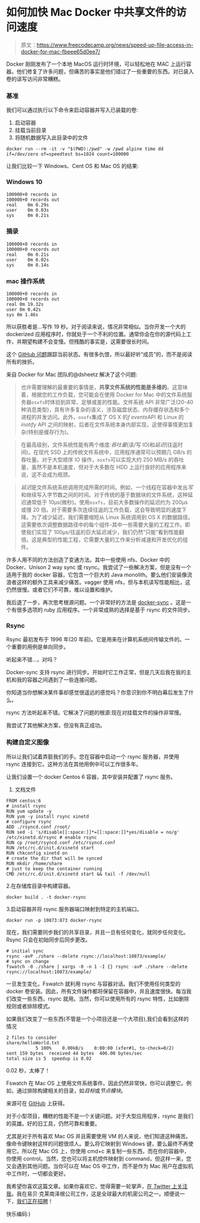 # 如何加快 Mac Docker 中共享文件的访问速度

> 原文：<https://www.freecodecamp.org/news/speed-up-file-access-in-docker-for-mac-fbeee65d0ee7/>

Docker 刚刚发布了一个本地 MacOS 运行时环境，可以轻松地在 MAC 上运行容器。他们修复了许多问题，但痛苦的事实是他们错过了一些重要的东西。对已装入卷的读写访问非常糟糕。

### 基准

我们可以通过执行以下命令来启动容器并写入已装载的卷:

1.  启动容器
2.  挂载当前目录
3.  将随机数据写入此目录中的文件

```
docker run --rm -it -v "$(PWD):/pwd" -w /pwd alpine time dd if=/dev/zero of=speedtest bs=1024 count=100000
```

让我们比较一下 Windows、Cent OS 和 Mac OS 的结果:

### Windows 10

```
100000+0 records in
100000+0 records out
real    0m 0.29s
user    0m 0.03s
sys     0m 0.21s
```

### 摘录

```
100000+0 records in
100000+0 records out
real    0m 0.21s
user    0m 0.02s
sys     0m 0.14s
```

### mac 操作系统

```
100000+0 records in
100000+0 records out
real 0m 19.32s
user 0m 0.42s
sys 0m 1.46s
```

所以获胜者是…写作 19 秒。对于阅读来说，情况非常相似。当你开发一个大的 dockerized 应用程序时，你就处于一个不利的位置。通常你会在你的源代码上工作，并期望构建不会变慢。但残酷的事实是，这需要很长时间。

这个 [GitHub 问题](https://github.com/docker/for-mac/issues/77)跟踪当前状态。有很多仇恨，所以最好听“成员”的，而不是阅读所有的挫折。

来自 Docker for Mac 团队的@dsheetz 解决了这个问题:

> 也许需要理解的最重要的事情是，**共享文件系统的性能是多维的**。这意味着，根据您的工作负载，您可能会在使用 Docker for Mac 中的文件系统服务器`osxfs`时体验到异常、足够或差的性能。文件系统 API 非常广泛(20-40 种消息类型)，具有许多复杂的语义，涉及磁盘状态、内存缓存状态和多个进程的并发访问。此外，`osxfs`集成了 OS X 的*f events*API 和 Linux 的 *inotify* API 之间的映射，后者在文件系统本身内部实现，这使得事情更加复杂(特别是缓存行为)。

> 在最高级别，文件系统性能有两个维度:*吞吐量*(读/写 IO)和*延迟*(往返时间)。在现代 SSD 上的传统文件系统中，应用程序通常可以预期几 GB/s 的吞吐量。对于大型顺序 IO 操作，`osxfs`可以实现大约 250 MB/s 的吞吐量，虽然不是本机速度，但对于大多数在 HDD 上运行良好的应用程序来说，这不会成为瓶颈。

> *延迟*是文件系统系统调用完成所需的时间。例如，一个线程在容器中发出*写*和继续写入字节数之间的时间。对于传统的基于数据块的文件系统，这种延迟通常低于 10μs(微秒)。使用`osxfs`，目前大多数操作的延迟约为 200μs 或慢 20 倍。对于需要多次连续往返的工作负载，这会导致明显的速度下降。为了减少延迟，我们需要缩短从 Linux 系统调用到 OS X 的数据路径。这需要依次调整数据路径中的每个组件-其中一些需要大量的工程工作。即使我们实现了 100μs/往返的巨大延迟减少，我们仍然“只能”看到性能翻倍。这是典型的性能工程，它需要大量的工作来分析减速和开发优化的组件。

许多人用不同的方法创造了变通方法。其中一些使用 nfs、Docker 中的 Docker、Unison 2 way sync 或 rsync。我尝试了一些解决方案，但是没有一个适用于我的 docker 容器，它包含一个巨大的 Java monolith。要么他们安装像流浪者这样的额外工具来减少痛苦。vagger 使用 nfs，但与本机读写性能相比，这仍然很慢。或者它们不可靠，难以设置和维护。

我后退了一步，再次思考根源问题。一个非常好的方法是 [docker-sync](https://github.com/EugenMayer/docker-sync) 。这是一个有很多选项的 ruby 应用程序。一个非常成熟的选择是基于 rsync 的文件同步。

### Rsync

Rsync 最初发布于 1996 年(20 年前)。它是用来在计算机系统间传输文件的。一个重要的用例是单向同步。

听起来不错…，对吗？

Docker-sync 支持 rsync 进行同步。开始时它工作正常，但是几天后我在我的主机和我的容器之间遇到了一些连接问题。

你知道当你想解决某件事却感觉很遥远的感觉吗？你意识到你不明白幕后发生了什么。

rsync 方法听起来不错。它解决了问题的根源:现在对挂载文件的操作非常慢。

我尝试了其他解决方案，但没有真正成功。

### 构建自定义图像

所以让我们试着弄脏我们的手。您在容器中启动一个 rsync 服务器，并使用 rsync 连接到它。这种方法在其他用例中可以工作很多年。

让我们设置一个 docker Centos 6 容器，其中安装并配置了 rsync 服务。

1.  文档文件

```
FROM centos:6
# install rsync
RUN yum update -y
RUN yum -y install rsync xinetd
# configure rsync
ADD ./rsyncd.conf /root/
RUN sed -i 's/disable[[:space:]]*=[[:space:]]*yes/disable = no/g' /etc/xinetd.d/rsync # enable rsync
RUN cp /root/rsyncd.conf /etc/rsyncd.conf
RUN /etc/rc.d/init.d/xinetd start
RUN chkconfig xinetd on
# create the dir that will be synced
RUN mkdir /home/share
# just to keep the container running
CMD /etc/rc.d/init.d/xinetd start && tail -f /dev/null
```

2.在存储库目录中构建容器。

```
docker build . -t docker-rsync
```

3.启动容器并将 rsync 服务器端口映射到特定的主机端口。

```
docker run -p 10873:873 docker-rsync
```

现在，我们需要同步我们的共享目录，并且一旦有任何变化，就同步任何变化。Rsync 只会在初始同步后同步更改。

```
# initial sync
rsync -avP ./share --delete rsync://localhost:10873/example/
# sync on change
fswatch -0 ./share | xargs -0 -n 1 -I {} rsync -avP ./share --delete rsync://localhost:10873/example/
```

一旦发生变化，Fswatch 就利用 rsync 与容器对话。我们不使用任何类型的 docker 卷安装。因此，所有文件操作都将保留在容器中，并且速度很快。每当我们改变一些东西，rsync 就用。当然，你可以使用所有的 rsync 特性，比如删除规则或者排除模式。

如果我们改变了一些东西(不管是一个小项目还是一个大项目),我们会看到这样的情况

```
2 files to consider
share/helloWorld.txt
           5 100%    0.00kB/s    0:00:00 (xfer#1, to-check=0/2)
sent 159 bytes  received 44 bytes  406.00 bytes/sec
total size is 5  speedup is 0.02
```

0.02 秒，太棒了！

Fswatch 在 Mac OS 上使用文件系统事件。因此仍然非常快，你可以调整它。例如，通过排除构建相关的目录，如*目标*或*节点模块*。

来源可在 [GitHub](https://github.com/Journerist/docker-rsync-example) 上获得。

对于小型项目，糟糕的性能不是一个关键问题。对于大型应用程序，rsync 是我们的英雄。好的旧工具，仍然可靠和重要。

尤其是对于所有喜欢 Mac OS 并且需要使用 VM 的人来说，他们知道这种痛苦。像命令键映射这样的问题很烦人。要么将它映射到 Windows 键，要么最终不再使用它。所以在 Mac OS 上，你使用 cmd+c 来复制一些东西，而在你的容器中，你使用 control。当然，您也可以将主机控件映射到 command，但这样一来，您又会遇到其他问题。当你可以在 Mac OS 中工作，而不是作为 Mac 用户在虚拟机中工作时，一切都会更好。

我希望你喜欢这篇文章。如果你喜欢它，觉得需要一轮掌声，[在 Twitter 上关注我](https://twitter.com/sesigl)。我在易贝·克莱南泽根公司工作，这是全球最大的机密公司之一。顺便说一下，[我们正在招聘](https://jobs.ebayclassifiedsgroup.com/ebay-kleinanzeigen)！

快乐编码:)